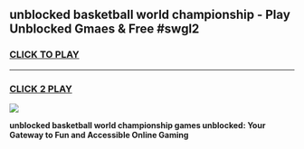 
## unblocked basketball world championship - Play Unblocked Gmaes & Free #swgl2
<h3>
<a href="https://news.freeplayer.one?title=unblocked_basketball_world_championship&ref=03M">CLICK TO PLAY</a></h3>
<hr>

<h3>
<a href="https://news.freeplayer.one?title=unblocked_basketball_world_championship&ref=03M">CLICK 2 PLAY</a>
  
</h3>

<a href="https://news.freeplayer.one?title=unblocked_basketball_world_championship&ref=03M"><img src="https://clearcache.store/games.png"></a>


**unblocked basketball world championship games unblocked: Your Gateway to Fun and Accessible Online Gaming**
